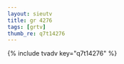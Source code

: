 ```yaml
--- 
layout: sieutv
title: gr 4276
tags: [grtv]
thumb_re: q7t14276
---
```

{% include tvadv key="q7t14276" %} 
